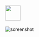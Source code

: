 # <img src="https://cdn.rawgit.com/majkinetor/chocolatey/master/copyq/icon.png" width="48" height="48"/> [](https://chocolatey.org/packages/)




![screenshot](https://cdn.rawgit.com/majkinetor/chocolatey/master/copyq/screenshot.png)

